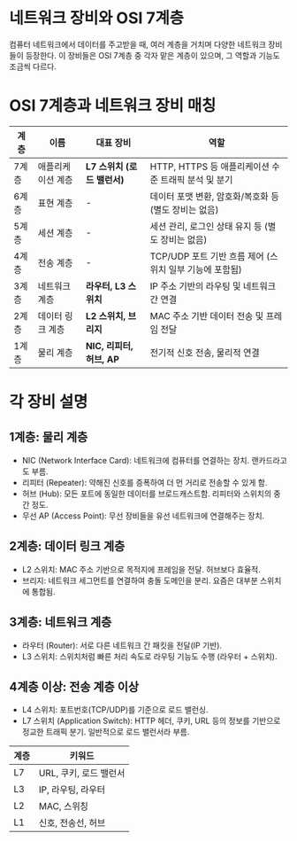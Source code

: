 # 네트워크 장비와 OSI 7계층

컴퓨터 네트워크에서 데이터를 주고받을 때, 여러 계층을 거치며 다양한 네트워크 장비들이 등장한다. 이 장비들은 OSI 7계층 중 각자 맡은 계층이 있으며, 그 역할과 기능도 조금씩 다르다.

# OSI 7계층과 네트워크 장비 매칭

| 계층  | 이름        | 대표 장비                | 역할                                   |
| --- | --------- | -------------------- | ------------------------------------ |
| 7계층 | 애플리케이션 계층 | **L7 스위치 (로드 밸런서)**  | HTTP, HTTPS 등 애플리케이션 수준 트래픽 분석 및 분기  |
| 6계층 | 표현 계층     | -                    | 데이터 포맷 변환, 암호화/복호화 등 (별도 장비는 없음)     |
| 5계층 | 세션 계층     | -                    | 세션 관리, 로그인 상태 유지 등 (별도 장비는 없음)       |
| 4계층 | 전송 계층     | -                    | TCP/UDP 포트 기반 흐름 제어 (스위치 일부 기능에 포함됨) |
| 3계층 | 네트워크 계층   | **라우터, L3 스위치**      | IP 주소 기반의 라우팅 및 네트워크 간 연결            |
| 2계층 | 데이터 링크 계층 | **L2 스위치, 브리지**      | MAC 주소 기반 데이터 전송 및 프레임 전달            |
| 1계층 | 물리 계층     | **NIC, 리피터, 허브, AP** | 전기적 신호 전송, 물리적 연결                    |

# 각 장비 설명

## 1계층: 물리 계층
- NIC (Network Interface Card): 네트워크에 컴퓨터를 연결하는 장치. 랜카드라고도 부름.
- 리피터 (Repeater): 약해진 신호를 증폭하여 더 먼 거리로 전송할 수 있게 함.
- 허브 (Hub): 모든 포트에 동일한 데이터를 브로드캐스트함. 리피터와 스위치의 중간 정도. 
- 무선 AP (Access Point): 무선 장비들을 유선 네트워크에 연결해주는 장치.

## 2계층: 데이터 링크 계층
- L2 스위치: MAC 주소 기반으로 목적지에 프레임을 전달. 허브보다 효율적.
- 브리지: 네트워크 세그먼트를 연결하여 충돌 도메인을 분리. 요즘은 대부분 스위치에 통합됨.

## 3계층: 네트워크 계층
- 라우터 (Router): 서로 다른 네트워크 간 패킷을 전달(IP 기반).
- L3 스위치: 스위치처럼 빠른 처리 속도로 라우팅 기능도 수행 (라우터 + 스위치).

## 4계층 이상: 전송 계층 이상
- L4 스위치: 포트번호(TCP/UDP)를 기준으로 로드 밸런싱.
- L7 스위치 (Application Switch): HTTP 헤더, 쿠키, URL 등의 정보를 기반으로 정교한 트래픽 분기. 일반적으로 로드 밸런서라 부름.

| 계층 | 키워드             |
| -- | --------------- |
| L7 | URL, 쿠키, 로드 밸런서 |
| L3 | IP, 라우팅, 라우터    |
| L2 | MAC, 스위칭        |
| L1 | 신호, 전송선, 허브     |
